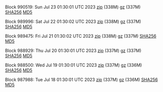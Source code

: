 Block 990519: Sun Jul 23 01:30:01 UTC 2023 [zip](https://files.01coin.io/mainnet/2023-07-23/bootstrap.dat.zip) (338M) [gz](https://files.01coin.io/mainnet/2023-07-23/bootstrap.dat.tar.gz) (337M) [SHA256](https://files.01coin.io/mainnet/2023-07-23/sha256.txt) [MD5](https://files.01coin.io/mainnet/2023-07-23/md5.txt)

Block 989996: Sat Jul 22 01:30:02 UTC 2023 [zip](https://files.01coin.io/mainnet/2023-07-22/bootstrap.dat.zip) (338M) [gz](https://files.01coin.io/mainnet/2023-07-22/bootstrap.dat.tar.gz) (337M) [SHA256](https://files.01coin.io/mainnet/2023-07-22/sha256.txt) [MD5](https://files.01coin.io/mainnet/2023-07-22/md5.txt)

Block 989475: Fri Jul 21 01:30:02 UTC 2023 [zip](https://files.01coin.io/mainnet/2023-07-21/bootstrap.dat.zip) (338M) [gz](https://files.01coin.io/mainnet/2023-07-21/bootstrap.dat.tar.gz) (337M) [SHA256](https://files.01coin.io/mainnet/2023-07-21/sha256.txt) [MD5](https://files.01coin.io/mainnet/2023-07-21/md5.txt)

Block 988929: Thu Jul 20 01:30:01 UTC 2023 [zip](https://files.01coin.io/mainnet/2023-07-20/bootstrap.dat.zip) (337M) [gz](https://files.01coin.io/mainnet/2023-07-20/bootstrap.dat.tar.gz) (337M) [SHA256](https://files.01coin.io/mainnet/2023-07-20/sha256.txt) [MD5](https://files.01coin.io/mainnet/2023-07-20/md5.txt)

Block 988500: Wed Jul 19 01:30:01 UTC 2023 [zip](https://files.01coin.io/mainnet/2023-07-19/bootstrap.dat.zip) (337M) [gz](https://files.01coin.io/mainnet/2023-07-19/bootstrap.dat.tar.gz) (336M) [SHA256](https://files.01coin.io/mainnet/2023-07-19/sha256.txt) [MD5](https://files.01coin.io/mainnet/2023-07-19/md5.txt)

Block 987988: Tue Jul 18 01:30:01 UTC 2023 [zip](https://files.01coin.io/mainnet/2023-07-18/bootstrap.dat.zip) (337M) [gz](https://files.01coin.io/mainnet/2023-07-18/bootstrap.dat.tar.gz) (336M) [SHA256](https://files.01coin.io/mainnet/2023-07-18/sha256.txt) [MD5](https://files.01coin.io/mainnet/2023-07-18/md5.txt)
